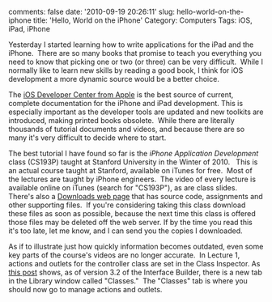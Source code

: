 comments: false
date: '2010-09-19 20:26:11'
slug: hello-world-on-the-iphone
title: 'Hello, World on the iPhone'
Category: Computers
Tags: iOS, iPad, iPhone

<!-- ai l /wp/iPhoneHelloWorld.jpg /wp/iPhoneHelloWorld-233x285.jpg 233 285 Hello World on the iPhone -->
Yesterday I started learning how to write applications for the iPad and the
iPhone.  There are so many books that promise to teach you everything you need
to know that picking one or two (or three) can be very difficult.  While I
normally like to learn new skills by reading a good book, I think for iOS
development a more dynamic source would be a better choice.
<!-- more -->

The [iOS Developer Center from Apple](http://developer.apple.com/devcenter/ios/index.action) is the best
source of current, complete documentation for the iPhone and iPad development.
This is especially important as the developer tools are updated and new
toolkits are introduced, making printed books obsolete.  While there are
literally thousands of tutorial documents and videos, and because there are so
many it's very difficult to decide where to start.

The best tutorial I have found so far is the _iPhone Application Development_
class (CS193P) taught at Stanford University in the Winter of 2010.   This is
an actual course taught at Stanford, available on iTunes for free.  Most of
the lectures are taught by iPhone engineers.  The video of every lecture is
available online on iTunes (search for "CS193P"), as are class slides.
There's also a [Downloads web page](http://www.stanford.edu/class/cs193p/cgi-bin/drupal/downloads-2010-winter) that has source code, assignments and other
supporting files.  If you're considering taking this class download these
files as soon as possible, because the next time this class is offered those
files may be deleted off the web server. If by the time you read this it's too
late, let me know, and I can send you the copies I downloaded.

As if to illustrate just how quickly information becomes outdated, even some
key parts of the course's videos are no longer accurate.  In Lecture 1,
actions and outlets for the controller class are set in the Class Inspector.
As [this post](http://developer.apple.com/library/mac/#releasenotes/DeveloperTools/RN-InterfaceBuilder/index.html) shows, as of version 3.2 of the Interface
Builder, there is a new tab in the Library window called "Classes."  The
"Classes" tab is where you should now go to manage actions and outlets.
